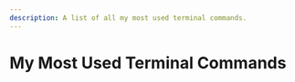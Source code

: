 ```yaml
---
description: A list of all my most used terminal commands.
---
```


# My Most Used Terminal Commands

